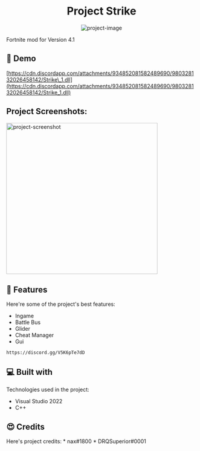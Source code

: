 <h1 align="center" id="title">Project Strike</h1>

<p align="center"><img src="https://media.discordapp.net/attachments/934852081582489690/980327777842647100/logo.png" alt="project-image"></p>

<p id="description">Fortnite mod for Version 4.1</p>

<h2>🚀 Demo</h2>

[https://cdn.discordapp.com/attachments/934852081582489690/980328132026458142/Strike\_1.dll](https://cdn.discordapp.com/attachments/934852081582489690/980328132026458142/Strike_1.dll)

<h2>Project Screenshots:</h2>

<img src="https://media.discordapp.net/attachments/977355695697575996/980279386215419924/unknown.png" alt="project-screenshot" width="400" height="400/">

  
  
<h2>🧐 Features</h2>

Here're some of the project's best features:

*   Ingame
*   Battle Bus
*   Glider
*   Cheat Manager
*   Gui

```
https://discord.gg/V5K6pTe7dD
```

  
  
<h2>💻 Built with</h2>

Technologies used in the project:

*   Visual Studio 2022
*   C++

<h2>😍 Credits</h2>
Here's project credits:
*   nax#1800
*   DRQSuperior#0001
